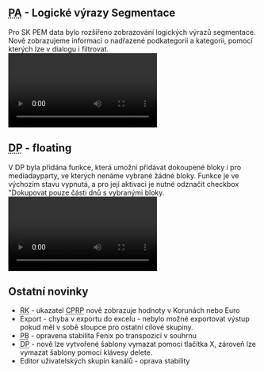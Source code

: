 ﻿---
categories: [fenix]
layout: fenix
---
## <abbr title="Post analýza">PA</abbr> - Logické výrazy Segmentace
Pro SK PEM data bylo rozšířeno zobrazování logických výrazů segmentace. Nově zobrazujeme informaci o nadřazené podkategorii a kategorii, pomocí kterých lze v dialogu i filtrovat.
<video src="{{site.url}}/data/segmentace_SK.mp4" type="video/mp4" controls></video>

## <abbr title="Detailní plán">DP</abbr> - floating 
V DP byla přidána funkce, která umožní přidávat dokoupené bloky i pro mediadayparty, ve kterých nenáme vybrané žádné bloky. 
Funkce je ve výchozím stavu vypnutá, a pro její aktivaci je nutné odznačit checkbox "Dokupovat pouze části dnů s vybranými bloky.
<video src="{{site.url}}/data/DP_floating.mp4" type="video/mp4" controls></video>

## Ostatní novinky
<ul><li><abbr title="Reachové křivky">RK</abbr> - ukazatel <abbr title="Cost Per Rating Point">CPRP</abbr> nově zobrazuje hodnoty v Korunách nebo Euro</li>
<li>Export -  chyba v exportu do excelu - nebylo možné exportovat výstup pokud měl v sobě sloupce pro ostatní cílové skupiny.</li>
<li><abbr title="Post buy">PB</abbr> - opravena stabilita Fenix po transpozici v souhrnu</li>
<li><abbr title="Detailní plán">DP</abbr> - nově lze vytvořené šablony vymazat pomocí tlačítka X, zároveň lze vymazat šablony pomocí klávesy delete.</li>
<li>Editor uživatelských skupin kanálů - oprava stability</li></ul>

